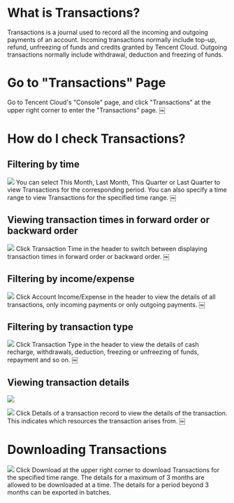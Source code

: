 # What is Transactions?

Transactions is a journal used to record all the incoming and outgoing payments of an account. Incoming transactions normally include top-up, refund, unfreezing of funds and credits granted by Tencent Cloud. Outgoing transactions normally include withdrawal, deduction and freezing of funds.

# Go to "Transactions" Page

Go to Tencent Cloud's "Console" page, and click "Transactions" at the upper right corner to enter the "Transactions" page.
￼

# How do I check Transactions?

## Filtering by time

![](https://main.qcloudimg.com/raw/4c305f45e2903fae1abafc2a2dbf223d.png)
You can select This Month, Last Month, This Quarter or Last Quarter to view Transactions for the corresponding period. You can also specify a time range to view Transactions for the specified time range.
￼

## Viewing transaction times in forward order or backward order

![](https://main.qcloudimg.com/raw/b9fa8ad121743d4ad6fa5138e5ad1564.png)
Click Transaction Time in the header to switch between displaying transaction times in forward order or backward order.
￼

## Filtering by income/expense

![](https://main.qcloudimg.com/raw/72efb8a529e25adb2b00752a8819700e.png)
Click Account Income/Expense in the header to view the details of all transactions, only incoming payments or only outgoing payments.
￼

## Filtering by transaction type

![](https://main.qcloudimg.com/raw/b372f24c9539223224db49305040b7a1.jpg)
Click Transaction Type in the header to view the details of cash recharge, withdrawals, deduction, freezing or unfreezing of funds, repayment and so on.
￼

## Viewing transaction details

![](https://main.qcloudimg.com/raw/e461c3087759213ec47afecf7edd8df7.png)

![](https://main.qcloudimg.com/raw/1d4fce533a75010ab522b204bb5743e8.png)
Click Details of a transaction record to view the details of the transaction. This indicates which resources the transaction arises from.
￼

# Downloading Transactions

![](https://main.qcloudimg.com/raw/08e90d6165e23242be9a781c04556694.png)
Click Download at the upper right corner to download Transactions for the specified time range. The details for a maximum of 3 months are allowed to be downloaded at a time. The details for a period beyond 3 months can be exported in batches.

